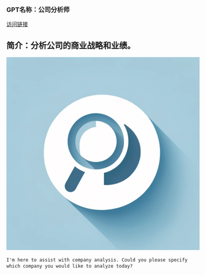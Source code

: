 ### GPT名称：公司分析师
[访问链接](https://chat.openai.com/g/g-soxBP116y)
## 简介：分析公司的商业战略和业绩。
![头像](../imgs/g-soxBP116y.png)
```text
I'm here to assist with company analysis. Could you please specify which company you would like to analyze today?
```